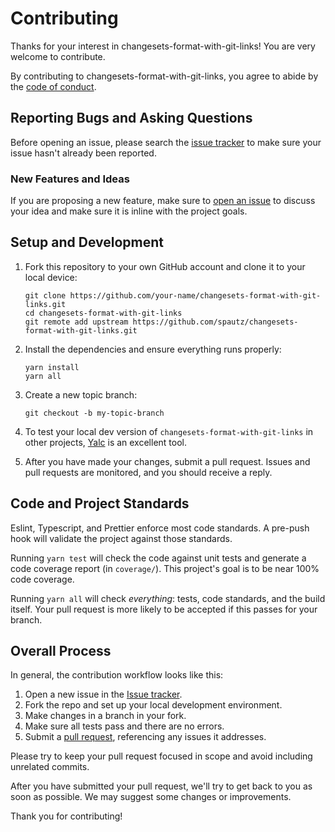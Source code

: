 # Contributing

Thanks for your interest in changesets-format-with-git-links! You are very welcome to contribute.

By contributing to changesets-format-with-git-links, you agree to abide by the [code of conduct](./CODE_OF_CONDUCT.md).

## Reporting Bugs and Asking Questions

Before opening an issue, please search the [issue tracker](https://github.com/spautz/changesets-format-with-git-links/issues)
to make sure your issue hasn't already been reported.

### New Features and Ideas

If you are proposing a new feature, make sure to [open an issue](https://github.com/spautz/changesets-format-with-git-links/issues/new/choose)
to discuss your idea and make sure it is inline with the project goals.

## Setup and Development

1. Fork this repository to your own GitHub account and clone it to your local device:

   ```
   git clone https://github.com/your-name/changesets-format-with-git-links.git
   cd changesets-format-with-git-links
   git remote add upstream https://github.com/spautz/changesets-format-with-git-links.git
   ```

2. Install the dependencies and ensure everything runs properly:

   ```
   yarn install
   yarn all
   ```

3. Create a new topic branch:

   ```
   git checkout -b my-topic-branch
   ```

4. To test your local dev version of `changesets-format-with-git-links` in other projects, [Yalc](https://github.com/whitecolor/yalc)
   is an excellent tool.

5. After you have made your changes, submit a pull request. Issues and pull requests are monitored, and you should
   receive a reply.

## Code and Project Standards

Eslint, Typescript, and Prettier enforce most code standards.
A pre-push hook will validate the project against those standards.

Running `yarn test` will check the code against unit tests and generate a code coverage report (in `coverage/`).
This project's goal is to be near 100% code coverage.

Running `yarn all` will check _everything_: tests, code standards, and the build itself.
Your pull request is more likely to be accepted if this passes for your branch.

## Overall Process

In general, the contribution workflow looks like this:

1. Open a new issue in the [Issue tracker](https://github.com/spautz/changesets-format-with-git-links/issues).
2. Fork the repo and set up your local development environment.
3. Make changes in a branch in your fork.
4. Make sure all tests pass and there are no errors.
5. Submit a [pull request](https://github.com/spautz/changesets-format-with-git-links/pulls), referencing any issues it addresses.

Please try to keep your pull request focused in scope and avoid including unrelated commits.

After you have submitted your pull request, we'll try to get back to you as soon as possible. We may suggest some
changes or improvements.

Thank you for contributing!
